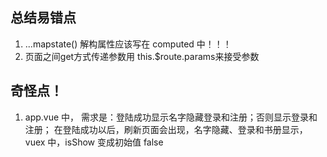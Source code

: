 ## 总结易错点

1. ...mapstate() 解构属性应该写在 computed 中！！！
2. 页面之间get方式传递参数用 this.$route.params来接受参数

## 奇怪点！

1. app.vue 中，
   需求是：登陆成功显示名字隐藏登录和注册；否则显示登录和注册；
   在登陆成功以后，刷新页面会出现，名字隐藏、登录和书册显示，
   vuex 中，isShow 变成初始值 false

